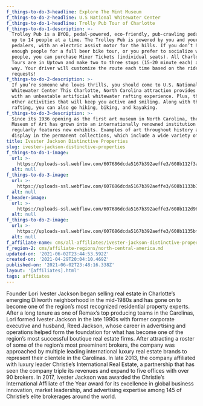 ```yaml
---
f_things-to-do-3-headline: Explore The Mint Museum
f_things-to-do-2-headline: U.S National Whitewater Center
f_things-to-do-1-headline: Trolly Pub Tour of Charlotte
f_things-to-do-1-description: >-
  Trolley Pub is a BYOB, pedal-powered, eco-friendly, pub-crawling pedal bar for
  up to 14 people at a time. The Trolley Pub is powered by you and your fellow
  pedalers, with an electric assist motor for the hills. If you don’t have
  enough people for a full beer bike tour, or you prefer to socialize with other
  people, you can purchase Mixer Tickets (individual seats). All Charlotte Mixer
  Tours are in Uptown and make two to three stops (15-20 minute each) along the
  way. Your driver will customize the route each time based on the riders and
  requests!
f_things-to-do-2-description: >-
  If you’re someone who loves thrills, you should come to U.S. National
  Whitewater Center This Charlotte, North Carolina attraction provides visitors
  with an unbeatable artificial whitewater rafting experience. Plus, there are
  other activities that will keep you active and smiling. Along with the
  rafting, you can also go hiking, biking, and kayaking.
f_things-to-do-3-description: >-
  Since its 1936 opening as the first art museum in North Carolina, the Mint
  Museum of Art has grown into an internationally renowned institution that
  regularly features new exhibits. Examples of art throughout history are on
  display in the permanent collections, which include a wide variety of works.
title: Ivester Jackson Distinctive Properties
slug: ivester-jackson-distinctive-properties
f_things-to-do-1-image:
  url: >-
    https://uploads-ssl.webflow.com/607686dcda5167b392aeffe3/608b112f3a9122ab91c68ca6_adobestock_298857019_editorial_use_only.jpeg
  alt: null
f_things-to-do-3-image:
  url: >-
    https://uploads-ssl.webflow.com/607686dcda5167b392aeffe3/608b1133b7fa0d99bb8542ea_adobestock_107108695.jpeg
  alt: null
f_header-image:
  url: >-
    https://uploads-ssl.webflow.com/607686dcda5167b392aeffe3/608b112d9671ab926df3afe7_adobestock_169057553.jpeg
  alt: null
f_things-to-do-2-image:
  url: >-
    https://uploads-ssl.webflow.com/607686dcda5167b392aeffe3/608b1135bf902f703ae42975_ma_laborday-1168.jpeg
  alt: null
f_affiliate-name: cms/all-affiliates/ivester-jackson-distinctive-properties-2.md
f_region-2: cms/affiliate-regions/north-central-america.md
updated-on: '2021-06-02T23:44:53.592Z'
created-on: '2021-04-29T20:04:10.469Z'
published-on: '2021-06-02T23:48:16.338Z'
layout: '[affiliates].html'
tags: affiliates
---
```


Founder Lori Ivester Jackson began selling real estate in Charlotte’s emerging Dilworth neighborhood in the mid-1980s and has gone on to become one of the region’s most recognized residential property experts. After a long tenure as one of Remax’s top producing teams in the Carolinas, Lori formed Ivester Jackson in the late 1990s with former corporate executive and husband, Reed Jackson, whose career in advertising and operations helped form the foundation for what has become one of the region’s most successful boutique real estate firms. After attracting a roster of some of the region’s most preeminent brokers, the company was approached by multiple leading international luxury real estate brands to represent their clientele in the Carolinas. In late 2013, the company affiliated with luxury leader Christie’s International Real Estate, a partnership that has seen the company triple its revenues and expand to five offices with over 90 brokers. In 2017, Ivester Jackson was awarded the Christie’s International Affiliate of the Year award for its excellence in global business innovation, market leadership, and advertising expertise among 145 of Christie’s elite brokerages around the world.
